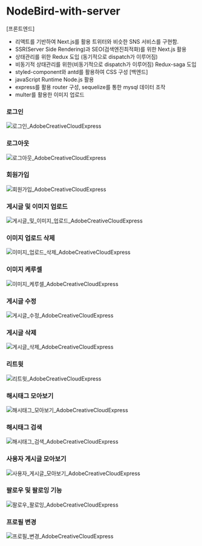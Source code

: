 # NodeBird-with-server
[프론트엔드]
- 리액트를 기반하여 Next.js를 활용 트위터와 비슷한 SNS 서비스를 구현함.
- SSR(Server Side Rendering)과 SEO(검색엔진최적화)를 위한 Next.js 활용
- 상태관리를 위한 Redux 도입 (동기적으로 dispatch가 이루어짐)
- 비동기적 상태관리를 위한(비동기적으로 dispatch가 이루어짐) Redux-saga 도입
- styled-component와 antd를 활용하여 CSS 구성
[백엔드]
- javaScript Runtime Node.js 활용
- express를 활용 router 구성, sequelize를 통한 mysql 데이터 조작
- multer를 활용한 이미지 업로드

### 로그인
![로그인_AdobeCreativeCloudExpress](https://user-images.githubusercontent.com/61128538/160061150-7b81c83a-c7e2-49ec-84c9-e220e1a5fab4.gif)

### 로그아웃
![로그아웃_AdobeCreativeCloudExpress](https://user-images.githubusercontent.com/61128538/160061163-2475fd02-b6c5-4819-aa12-1416ff26768a.gif)

### 회원가입
![회원가입_AdobeCreativeCloudExpress](https://user-images.githubusercontent.com/61128538/160061174-91001be4-ef6d-4c5a-829e-69d7d832a24b.gif)

### 게시글 및 이미지 업로드
![게시글_및_이미지_업로드_AdobeCreativeCloudExpress](https://user-images.githubusercontent.com/61128538/160061180-86a709c7-3ab4-4059-a0d7-7106b7569cd2.gif)

### 이미지 업로드 삭제
![이미지_업로드_삭제_AdobeCreativeCloudExpress](https://user-images.githubusercontent.com/61128538/160061187-b268c878-fd0e-4bcd-b6ba-6fb03d1e7a10.gif)

### 이미지 케루셀
![이미지_케루셀_AdobeCreativeCloudExpress](https://user-images.githubusercontent.com/61128538/160061193-b4ef64aa-9785-4162-995b-87e1934c2d1b.gif)

### 게시글 수정
![게시글_수정_AdobeCreativeCloudExpress](https://user-images.githubusercontent.com/61128538/160061199-fb37c518-42a4-4575-8690-6a01edad26a3.gif)

### 게시글 삭제
![게시글_삭제_AdobeCreativeCloudExpress](https://user-images.githubusercontent.com/61128538/160061218-33c1bc70-1dc2-4508-bd13-a1a6c9eba058.gif)

### 리트윗
![리트윗_AdobeCreativeCloudExpress](https://user-images.githubusercontent.com/61128538/160061223-22e35b81-3e9a-4e25-bb5d-0427950a9df3.gif)

### 해시태그 모아보기
![해시태그_모아보기_AdobeCreativeCloudExpress](https://user-images.githubusercontent.com/61128538/160061230-fff3dcd6-0dff-4dcb-adac-c62edc467190.gif)

### 해시태그 검색
![해시태그_검색_AdobeCreativeCloudExpress](https://user-images.githubusercontent.com/61128538/160061233-0d112b56-70f9-473c-afe8-d0d923eb5f42.gif)

### 사용자 게시글 모아보기
![사용자_게시글_모아보기_AdobeCreativeCloudExpress](https://user-images.githubusercontent.com/61128538/160061240-b5544495-25a4-4a56-b27c-ed31c886cd55.gif)

### 팔로우 및 팔로잉 기능
![팔로우_팔로잉_AdobeCreativeCloudExpress](https://user-images.githubusercontent.com/61128538/160061529-c3b08204-6509-4f66-933d-45b986d056f9.gif)

### 프로필 변경
![프로필_변경_AdobeCreativeCloudExpress](https://user-images.githubusercontent.com/61128538/160061251-eaaa7baf-febd-425e-ba0a-9a42f968da7e.gif)
